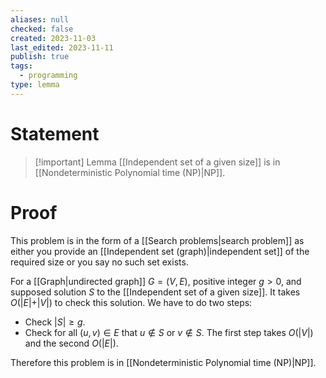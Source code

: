 ```yaml
---
aliases: null
checked: false
created: 2023-11-03
last_edited: 2023-11-11
publish: true
tags:
  - programming
type: lemma
---
```

# Statement

> [!important] Lemma
> [[Independent set of a given size]] is in [[Nondeterministic Polynomial time (NP)|NP]].

# Proof

This problem is in the form of a [[Search problems|search problem]] as either you provide an [[Independent set (graph)|independent set]] of the required size or you say no such set exists.

For a [[Graph|undirected graph]] $G = (V,E)$, positive integer $g > 0$, and supposed solution $S$ to the [[Independent set of a given size]]. It takes $O(\vert E \vert + \vert V \vert)$ to check this solution. We have to do two steps:
- Check $\vert S \vert \geq g$.
- Check for all $(u,v) \in E$ that $u \not \in S$ or $v \not \in S$.
The first step takes $O(\vert V \vert)$ and the second $O(\vert E \vert)$.

Therefore this problem is in [[Nondeterministic Polynomial time (NP)|NP]].
